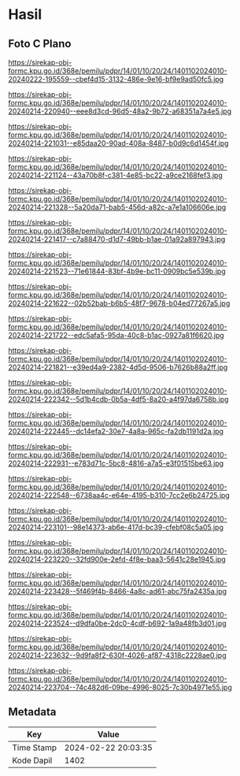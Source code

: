 # Hasil

## Foto C Plano

https://sirekap-obj-formc.kpu.go.id/368e/pemilu/pdpr/14/01/10/20/24/1401102024010-20240222-195559--cbef4d15-3132-486e-9e16-bf9e9ad50fc5.jpg

https://sirekap-obj-formc.kpu.go.id/368e/pemilu/pdpr/14/01/10/20/24/1401102024010-20240214-220940--eee8d3cd-96d5-48a2-9b72-a68351a7a4e5.jpg

https://sirekap-obj-formc.kpu.go.id/368e/pemilu/pdpr/14/01/10/20/24/1401102024010-20240214-221031--e85daa20-90ad-408a-8487-b0d9c6d1454f.jpg

https://sirekap-obj-formc.kpu.go.id/368e/pemilu/pdpr/14/01/10/20/24/1401102024010-20240214-221124--43a70b8f-c381-4e85-bc22-a9ce2168fef3.jpg

https://sirekap-obj-formc.kpu.go.id/368e/pemilu/pdpr/14/01/10/20/24/1401102024010-20240214-221328--5a20da71-bab5-456d-a82c-a7e1a106606e.jpg

https://sirekap-obj-formc.kpu.go.id/368e/pemilu/pdpr/14/01/10/20/24/1401102024010-20240214-221417--c7a88470-d1d7-49bb-b1ae-01a92a897943.jpg

https://sirekap-obj-formc.kpu.go.id/368e/pemilu/pdpr/14/01/10/20/24/1401102024010-20240214-221523--71e61844-83bf-4b9e-bc11-0909bc5e539b.jpg

https://sirekap-obj-formc.kpu.go.id/368e/pemilu/pdpr/14/01/10/20/24/1401102024010-20240214-221622--02b52bab-b6b5-48f7-9678-b04ed77267a5.jpg

https://sirekap-obj-formc.kpu.go.id/368e/pemilu/pdpr/14/01/10/20/24/1401102024010-20240214-221722--edc5afa5-95da-40c8-b1ac-0927a81f6620.jpg

https://sirekap-obj-formc.kpu.go.id/368e/pemilu/pdpr/14/01/10/20/24/1401102024010-20240214-221821--e39ed4a9-2382-4d5d-9506-b7626b88a2ff.jpg

https://sirekap-obj-formc.kpu.go.id/368e/pemilu/pdpr/14/01/10/20/24/1401102024010-20240214-222342--5d1b4cdb-0b5a-4df5-8a20-a4f97da6758b.jpg

https://sirekap-obj-formc.kpu.go.id/368e/pemilu/pdpr/14/01/10/20/24/1401102024010-20240214-222445--dc14efa2-30e7-4a8a-965c-fa2db1191d2a.jpg

https://sirekap-obj-formc.kpu.go.id/368e/pemilu/pdpr/14/01/10/20/24/1401102024010-20240214-222931--e783d71c-5bc8-4816-a7a5-e3f01515be63.jpg

https://sirekap-obj-formc.kpu.go.id/368e/pemilu/pdpr/14/01/10/20/24/1401102024010-20240214-222548--6738aa4c-e64e-4195-b310-7cc2e6b24725.jpg

https://sirekap-obj-formc.kpu.go.id/368e/pemilu/pdpr/14/01/10/20/24/1401102024010-20240214-223101--98e14373-ab6e-417d-bc39-cfebf08c5a05.jpg

https://sirekap-obj-formc.kpu.go.id/368e/pemilu/pdpr/14/01/10/20/24/1401102024010-20240214-223220--32fd900e-2efd-4f8e-baa3-5641c28e1945.jpg

https://sirekap-obj-formc.kpu.go.id/368e/pemilu/pdpr/14/01/10/20/24/1401102024010-20240214-223428--5f469f4b-8466-4a8c-ad61-abc75fa2435a.jpg

https://sirekap-obj-formc.kpu.go.id/368e/pemilu/pdpr/14/01/10/20/24/1401102024010-20240214-223524--d9dfa0be-2dc0-4cdf-b692-1a9a48fb3d01.jpg

https://sirekap-obj-formc.kpu.go.id/368e/pemilu/pdpr/14/01/10/20/24/1401102024010-20240214-223632--9d9fa8f2-630f-4026-af87-4318c2228ae0.jpg

https://sirekap-obj-formc.kpu.go.id/368e/pemilu/pdpr/14/01/10/20/24/1401102024010-20240214-223704--74c482d6-09be-4996-8025-7c30b4971e55.jpg


## Metadata

| Key        | Value               |
| ---------- | ------------------- |
| Time Stamp | 2024-02-22 20:03:35 |
| Kode Dapil | 1402                |



